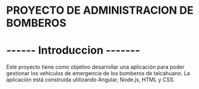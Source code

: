 # PROYECTO DE ADMINISTRACION DE BOMBEROS

# ------ Introduccion -------
Este proyecto tiene como objetivo desarrollar una aplicación para poder gestionar los vehiculos de emergencia de los bomberos de talcahuano. La aplicación está construida utilizando Angular, Node.js, HTML y CSS.
# 
